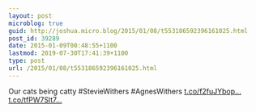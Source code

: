 ```yaml
---
layout: post
microblog: true
guid: http://joshua.micro.blog/2015/01/08/t553186592396161025.html
post_id: 39289
date: 2015-01-09T00:48:55+1100
lastmod: 2019-07-30T17:41:39+1100
type: post
url: /2015/01/08/t553186592396161025.html
---
```

Our cats being catty #StevieWithers #AgnesWithers [t.co/f2fuJYbop...](http://t.co/f2fuJYbopg) [t.co/tfPW7Slt7...](http://t.co/tfPW7Slt7a)
